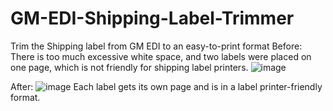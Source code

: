 # GM-EDI-Shipping-Label-Trimmer
Trim the Shipping label from GM EDI to an easy-to-print format
Before:
There is too much excessive white space, and two labels were placed on one page, which is not friendly for shipping label printers.
![image](https://github.com/JL024wwm/GM-EDI-Shipping-Label-Trimmer/assets/95877752/ddc24165-7621-4d0b-8db8-1bc9b6af3304)

After:
![image](https://github.com/JL024wwm/GM-EDI-Shipping-Label-Trimmer/assets/95877752/17a78841-110e-4fb0-beed-f6fb0abbd3ae)
Each label gets its own page and is in a label printer-friendly format.

